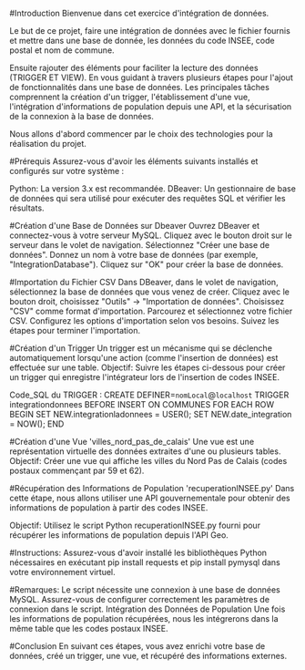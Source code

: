 #Introduction
Bienvenue dans cet exercice d'intégration de données.

Le but de ce projet, faire une intégration de données avec le fichier fournis et mettre dans une base de donnée, les données du code INSEE, code postal et nom de commune.

Ensuite rajouter des éléments pour faciliter la lecture des données (TRIGGER ET VIEW). En vous guidant à travers plusieurs étapes pour l'ajout de fonctionnalités dans une base de données. Les principales tâches comprennent la création d'un trigger, l'établissement d'une vue, l'intégration d'informations de population depuis une API, et la sécurisation de la connexion à la base de données.

Nous allons d'abord commencer par le choix des technologies pour la réalisation du projet.

#Prérequis
Assurez-vous d'avoir les éléments suivants installés et configurés sur votre système :

Python: La version 3.x est recommandée. DBeaver: Un gestionnaire de base de données qui sera utilisé pour exécuter des requêtes SQL et vérifier les résultats.

#Création d'une Base de Données sur Dbeaver
Ouvrez DBeaver et connectez-vous à votre serveur MySQL.
Cliquez avec le bouton droit sur le serveur dans le volet de navigation.
Sélectionnez "Créer une base de données".
Donnez un nom à votre base de données (par exemple, "IntegrationDatabase").
Cliquez sur "OK" pour créer la base de données.

#Importation du Fichier CSV
Dans DBeaver, dans le volet de navigation, sélectionnez la base de données que vous venez de créer.
Cliquez avec le bouton droit, choisissez "Outils" -> "Importation de données".
Choisissez "CSV" comme format d'importation.
Parcourez et sélectionnez votre fichier CSV.
Configurez les options d'importation selon vos besoins.
Suivez les étapes pour terminer l'importation.

#Création d'un Trigger 
Un trigger est un mécanisme qui se déclenche automatiquement lorsqu'une action (comme l'insertion de données) est effectuée sur une table. Objectif: Suivre les étapes ci-dessous pour créer un trigger qui enregistre l'intégrateur lors de l'insertion de codes INSEE.

Code_SQL du TRIGGER : 
CREATE DEFINER=`nomLocal`@`localhost` TRIGGER integrationdonnees
BEFORE INSERT
ON COMMUNES FOR EACH ROW
BEGIN 
	SET NEW.integrationladonnees = USER();
	SET NEW.date_integration = NOW(); 
END

#Création d'une Vue 'villes_nord_pas_de_calais'
Une vue est une représentation virtuelle des données extraites d'une ou plusieurs tables. Objectif: Créer une vue qui affiche les villes du Nord Pas de Calais (codes postaux commençant par 59 et 62).


#Récupération des Informations de Population 'recuperationINSEE.py'
Dans cette étape, nous allons utiliser une API gouvernementale pour obtenir des informations de population à partir des codes INSEE.

Objectif: Utilisez le script Python recuperationINSEE.py fourni pour récupérer les informations de population depuis l'API Geo.

#Instructions:
Assurez-vous d'avoir installé les bibliothèques Python nécessaires en exécutant pip install requests et pip install pymysql dans votre environnement virtuel.

#Remarques:
Le script nécessite une connexion à une base de données MySQL. Assurez-vous de configurer correctement les paramètres de connexion dans le script. Intégration des Données de Population Une fois les informations de population récupérées, nous les intégrerons dans la même table que les codes postaux INSEE.

#Conclusion
En suivant ces étapes, vous avez enrichi votre base de données, créé un trigger, une vue, et récupéré des informations externes.
